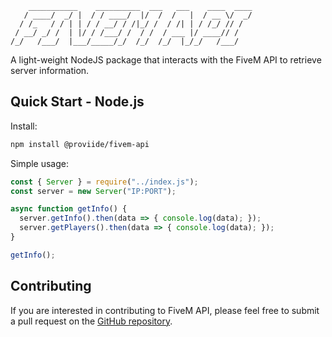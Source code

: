 ```
    ___________    __________  ___   ___    ____  ____
   / ____/  _/ |  / / ____/  |/  /  /   |  / __ \/  _/
  / /_   / / | | / / __/ / /|_/ /  / /| | / /_/ // /  
 / __/ _/ /  | |/ / /___/ /  / /  / ___ |/ ____// /   
/_/   /___/  |___/_____/_/  /_/  /_/  |_/_/   /___/  

```
A light-weight NodeJS package that interacts with the FiveM API to retrieve server information.

Quick Start - Node.js
-------------------------

Install:

```sh
npm install @proviide/fivem-api
```

Simple usage:
```js
const { Server } = require("../index.js");
const server = new Server("IP:PORT");

async function getInfo() {
  server.getInfo().then(data => { console.log(data); });
  server.getPlayers().then(data => { console.log(data); });
}

getInfo();
```

## Contributing

If you are interested in contributing to FiveM API, please feel free to submit a pull request on the [GitHub repository](https://github.com/proviide/fivem-api).
